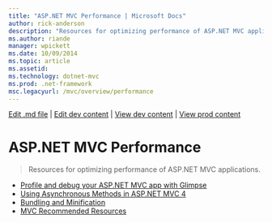 ```yaml
---
title: "ASP.NET MVC Performance | Microsoft Docs"
author: rick-anderson
description: "Resources for optimizing performance of ASP.NET MVC applications."
ms.author: riande
manager: wpickett
ms.date: 10/09/2014
ms.topic: article
ms.assetid: 
ms.technology: dotnet-mvc
ms.prod: .net-framework
msc.legacyurl: /mvc/overview/performance
---
```

[Edit .md file](C:\Projects\msc\dev\Msc.Www\Web.ASP\App_Data\github\mvc\overview\index.md) | [Edit dev content](http://www.aspdev.net/umbraco#/content/content/edit/60410) | [View dev content](http://docs.aspdev.net/tutorials/mvc/overview/performance/index.html) | [View prod content](http://www.asp.net/mvc/overview/performance)

ASP.NET MVC Performance
====================
> Resources for optimizing performance of ASP.NET MVC applications.


- [Profile and debug your ASP.NET MVC app with Glimpse](profile-and-debug-your-aspnet-mvc-app-with-glimpse.md)
- [Using Asynchronous Methods in ASP.NET MVC 4](using-asynchronous-methods-in-aspnet-mvc-4.md)
- [Bundling and Minification](bundling-and-minification.md)
- [MVC Recommended Resources](recommended-resources-for-mvc.md)